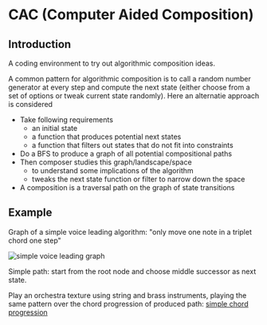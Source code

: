 # CAC (Computer Aided Composition)

## Introduction

A coding environment to try out algorithmic composition ideas.

A common pattern for algorithmic composition is to call a random number generator at every step and compute the next state (either choose from a set of options or tweak current state randomly).
Here an alternatie approach is considered

* Take following requirements
  * an initial state
  * a function that produces potential next states
  * a function that filters out states that do not fit into constraints
* Do a BFS to produce a graph of all potential compositional paths
* Then composer studies this graph/landscape/space
  * to understand some implications of the algorithm
  * tweaks the next state function or filter to narrow down the space
* A composition is a traversal path on the graph of state transitions

## Example

Graph of a simple voice leading algorithm: "only move one note in a triplet chord one step"

![simple voice leading graph](https://www.dropbox.com/s/e8igeglcdbijwco/simple_voice_leading_graph_big.png?dl=1)

Simple path: start from the root node and choose middle successor as next state.

Play an orchestra texture using string and brass instruments, playing the same pattern over the chord progression of produced path: [simple chord progression](https://www.dropbox.com/s/21mip4why8prsww/exploration%2003%20-%20graph%20traversal%201.mp3?dl=0)
